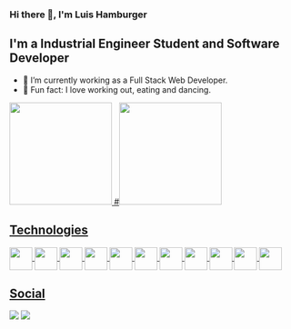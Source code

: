 ### Hi there 👋, I'm Luis Hamburger

## I'm a Industrial Engineer Student and Software Developer

- 🔭 I’m currently working as a Full Stack Web Developer.
- :muscle: Fun fact: I love working out, eating and dancing.

<div>
  <a href="https://github.com/LuisHamburger">
  <img height=180cm src="https://github-readme-stats.vercel.app/api?username=LuisHamburger&show_icons=true&theme=merko">
  #<img height=180cm src="https://github-readme-stats.vercel.app/api/top-langs/?username=LuisHamburger&langs_count=8&theme=merko">
 </div>

 ## Technologies 
  <div style="display: inline_block">
    <img align="center" height="40" width="40" src="https://cdn.jsdelivr.net/gh/devicons/devicon/icons/html5/html5-original-wordmark.svg">
    <img align="center" height="40" width="40" src="https://cdn.jsdelivr.net/gh/devicons/devicon/icons/css3/css3-original-wordmark.svg">
    <img align="center" height="40" width="40" src="https://cdn.jsdelivr.net/gh/devicons/devicon/icons/javascript/javascript-original.svg">
	<img align="center" height="40" width="40" src="https://cdn.icon-icons.com/icons2/2107/PNG/512/file_type_typescript_official_icon_130107.png">
	<img align="center" height="40" width="40" src="https://cdn.icon-icons.com/icons2/2107/PNG/512/file_type_angular_icon_130754.png">
	<img align="center" height="40" width="40" src="https://cdn.icon-icons.com/icons2/2415/PNG/512/nodejs_original_wordmark_logo_icon_146412.png">
	<img align="center" height="40" width="40" src="https://cdn.icon-icons.com/icons2/2415/PNG/512/mongodb_original_wordmark_logo_icon_146425.png">
	<img align="center" height="40" width="40" src="https://cdn.jsdelivr.net/gh/devicons/devicon/icons/java/java-original-wordmark.svg">
    <img align="center" height="40" width="40" src="https://cdn.jsdelivr.net/gh/devicons/devicon/icons/mysql/mysql-original-wordmark.svg">
    <img align="center" height="40" width="40" src="https://cdn.icon-icons.com/icons2/2415/PNG/512/docker_original_wordmark_logo_icon_146557.png">
    <img align="center" height="40" width="40" src="https://cdn.icon-icons.com/icons2/2107/PNG/512/file_type_aws_icon_130732.png">
  </div>
  
  ## Social
  
  <div>
    <a href="https://www.instagram.com/luishamburger/" target="_blank"><img src="https://img.shields.io/badge/Instagram-E4405F?style=for-the-badge&logo=instagram&logoColor=white" target="_blank"></a>
    <a href="https://www.linkedin.com/in/luis-miguel-hamburger-meza-5474a4202/" target="_blank"><img src="https://img.shields.io/badge/LinkedIn-0077B5?style=for-the-badge&logo=linkedin&logoColor=white" target="_blank"></a>
  </div>

